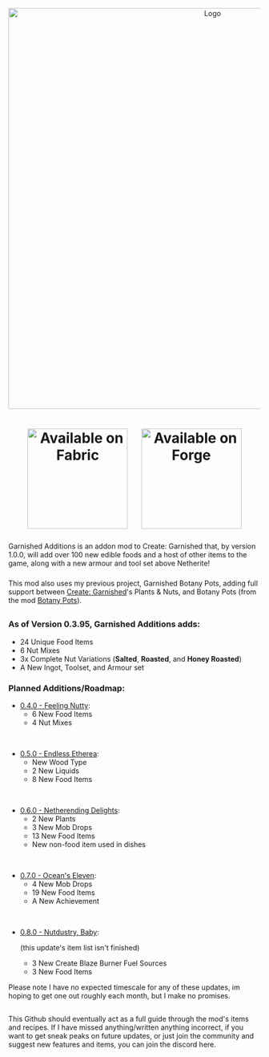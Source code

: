 <p align="center"><img src="https://i.imgur.com/yGqOCUC.png" alt="Logo" width="800"></p>
<h1 align="center">
    <a href="https://fabricmc.net/"><img
        src="https://cdn.jsdelivr.net/npm/@intergrav/devins-badges@3/assets/cozy/supported/fabric_64h.png"
        alt="Available on Fabric"
        width="200"
    ></a>⠀
    <a href="https://files.minecraftforge.net/net/minecraftforge/forge/index_1.20.1.html"><img
        src="https://cdn.jsdelivr.net/npm/@intergrav/devins-badges@3/assets/cozy/supported/forge_64h.png"
        alt="Available on Forge"
        width="200"
    ></a>
</h1>
Garnished Additions is an addon mod to Create: Garnished that, by version 1.0.0, will add over 100 new edible foods and a host of other items to the game, along with a new armour and tool set above Netherite!

<h3></h3>

This mod also uses my previous project, Garnished Botany Pots, adding full support between [Create: Garnished](https://modrinth.com/mod/create-garnished)'s Plants & Nuts, and Botany Pots (from the mod [Botany Pots](https://modrinth.com/mod/botany-pots)). 

<h2></h2>

### As of Version 0.3.95, Garnished Additions adds:
- 24 Unique Food Items
- 6 Nut Mixes
- 3x Complete Nut Variations (**Salted**, **Roasted**, and **Honey Roasted**)
- A New Ingot, Toolset, and Armour set

<h3></h3>

### Planned Additions/Roadmap:
- <u>0.4.0 - Feeling Nutty</u>: 
  - 6 New Food Items
  - 4 Nut Mixes

<br>

- <u>0.5.0 - Endless Etherea</u>:
  - New Wood Type
  - 2 New Liquids
  - 8 New Food Items

<br>

- <u>0.6.0 - Netherending Delights</u>:
  - 2 New Plants
  - 3 New Mob Drops
  - 13 New Food Items
  - New non-food item used in dishes

<br>

- <u>0.7.0 - Ocean's Eleven</u>:
  - 4 New Mob Drops
  - 19 New Food Items
  - A New Achievement

<br>

- <u>0.8.0 - Nutdustry, Baby</u>:
  
  (this update's item list isn't finished)
    - 3 New Create Blaze Burner Fuel Sources
    - 3 New Food Items

Please note I have no expected timescale for any of these updates, im hoping to get one out roughly each month, but I make no promises.

<h2> </h2>

This Github should eventually act as a full guide through the mod's items and recipes. If I have missed anything/written anything incorrect, if you want to get sneak peaks on future updates, or just join the community and suggest new features and items, you can join the discord here.
